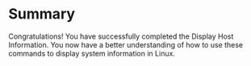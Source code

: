 # Summary

Congratulations! You have successfully completed the Display Host Information. You now have a better understanding of how to use these commands to display system information in Linux.
